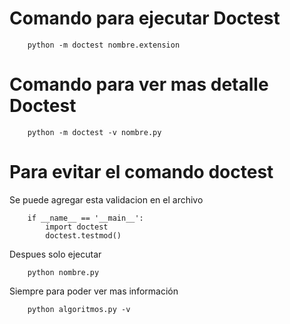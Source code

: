 # Comando para ejecutar Doctest
```
	python -m doctest nombre.extension
```

# Comando para ver mas detalle Doctest
```
	python -m doctest -v nombre.py
```
# Para evitar el comando doctest 

Se puede agregar esta validacion en el archivo

```
	if __name__ == '__main__':
		import doctest
		doctest.testmod()
```

Despues solo ejecutar
```
	python nombre.py
```

Siempre para poder ver mas información

```
	python algoritmos.py -v
```
